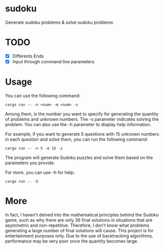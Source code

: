 # sudoku
Generate sudoku problems &amp; solve sudoku problems
# TODO
- [x] Differents Ends
- [x] Input through command line parameters
# Usage
You can use the following command:
```
cargo run -- -n <num> -m <num> -s
```
Among them, <num> is the number you want to specify for generating the quantity of problems and unknown numbers. The -s parameter indicates solving the problem. You can also use the -h parameter to display help information.


For example, if you want to generate 5 questions with 15 unknown numbers in each question and solve them, you can run the following command:
```
cargo run -- -n 5 -m 15 -s
```
The program will generate Sudoku puzzles and solve them based on the parameters you provide.

For more, you can use -h for help:
```
cargo run -- -h
```
# More
In fact, I haven't delved into the mathematical principles behind the Sudoku game, such as why there are only 36 final solutions in situations that are asymmetric and non-repetitive. Therefore, I don't know what problems generating a large number of final solutions will cause. This project is for entertainment purposes only. Due to the use of backtracking algorithms, performance may be very poor once the quantity becomes large.
